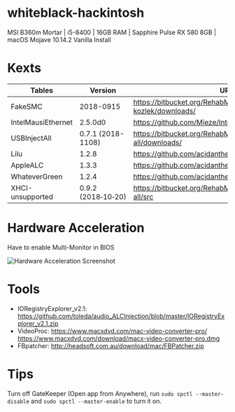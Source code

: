 # whiteblack-hackintosh
MSI B360m Mortar | i5-8400 | 16GB RAM | Sapphire Pulse RX 580 8GB | macOS Mojave 10.14.2 Vanilla Install

# Kexts
| Tables                   | Version            | URL                                           |
| ------------------------ |------------------- | --------------------------------------------- |
| FakeSMC                  | 2018-0915          | <https://bitbucket.org/RehabMan/os-x-fakesmc-kozlek/downloads/> |
| IntelMausiEthernet       | 2.5.0d0            | <https://github.com/Mieze/IntelMausiEthernet> |
| USBInjectAll             | 0.7.1 (2018-1108)  | <https://bitbucket.org/RehabMan/os-x-usb-inject-all/downloads/> |
| Lilu                     | 1.2.8              | <https://github.com/acidanthera/Lilu/releases> |
| AppleALC                 | 1.3.3              | <https://github.com/acidanthera/AppleALC/releases> |
| WhateverGreen            | 1.2.4              | <https://github.com/acidanthera/WhateverGreen/releases> |
| XHCI-unsupported         | 0.9.2 (2018‑10‑20) | <https://bitbucket.org/RehabMan/os-x-usb-inject-all/src> |

# Hardware Acceleration

Have to enable Multi-Monitor in BIOS

![Hardware Acceleration Screenshot](https://i.imgur.com/oUJzwrj.png?1)

# Tools
- IORegistryExplorer_v2.1: https://github.com/toleda/audio_ALCInjection/blob/master/IORegistryExplorer_v2.1.zip
- VideoProc: https://www.macxdvd.com/mac-video-converter-pro/
https://www.macxdvd.com/download/macx-video-converter-pro.dmg
- FBpatcher: http://headsoft.com.au/download/mac/FBPatcher.zip

# Tips

Turn off GateKeeper (Open app from Anywhere), run `sudo spctl --master-disable` and `sudo spctl --master-enable` to turn it on.
